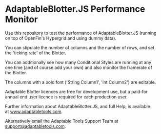 # AdaptableBlotter.JS Performance Monitor

Use this repository to test the performance of AdaptableBlotter.JS (running on top of OpenFin's Hypergrid and using dummy data).

You can stipulate the number of columns and the number of rows, and set the 'ticking rate' of the Blotter.

You can additionally see how many Conditional Styles are running at any one time (and of course add your own) and also monitor the framerate of the Blotter.

The columns with a bold font ('String Column1', 'Int Column2') are editable.

Adaptable Blotter licences are free for development use, but a paid-for annual end user licence is required for each production user. 

Further information about AdaptableBlotter.JS, and full Help, is available at www.adaptabletools.com. 

Alternatively email the Adaptable Tools Support Team at support@adaptabletools.com.
